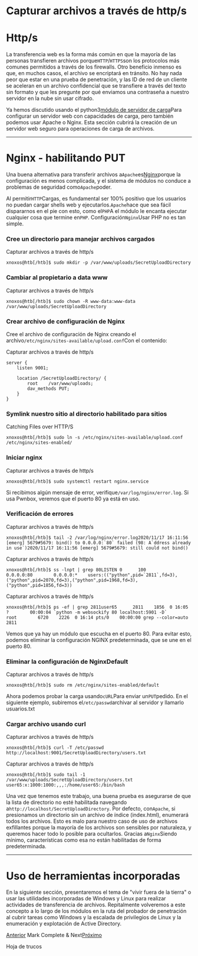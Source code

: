 # Capturar archivos a través de http/s

# **Http/s**

La transferencia web es la forma más común en que la mayoría de las personas transfieren archivos porque`HTTP`/`HTTPS`son los protocolos más comunes permitidos a través de los firewalls. Otro beneficio inmenso es que, en muchos casos, el archivo se encriptará en tránsito. No hay nada peor que estar en una prueba de penetración, y las ID de red de un cliente se aceleran en un archivo confidencial que se transfiere a través del texto sin formato y que les pregunte por qué enviamos una contraseña a nuestro servidor en la nube sin usar cifrado.

Ya hemos discutido usando el python3[módulo de servidor de carga](https://github.com/Densaugeo/uploadserver)Para configurar un servidor web con capacidades de carga, pero también podemos usar Apache o Nginx. Esta sección cubrirá la creación de un servidor web seguro para operaciones de carga de archivos.

---

# **Nginx - habilitando PUT**

Una buena alternativa para transferir archivos a`Apache`es[Nginx](https://www.nginx.com/resources/wiki/)porque la configuración es menos complicada, y el sistema de módulos no conduce a problemas de seguridad como`Apache`poder.

Al permitir`HTTP`Cargas, es fundamental ser 100% positivo que los usuarios no puedan cargar shells web y ejecutarlos.`Apache`hace que sea fácil dispararnos en el pie con esto, como el`PHP`A el módulo le encanta ejecutar cualquier cosa que termine en`PHP`. Configuración`Nginx`Usar PHP no es tan simple.

### **Cree un directorio para manejar archivos cargados**

Capturar archivos a través de http/s

```
xnoxos@htb[/htb]$ sudo mkdir -p /var/www/uploads/SecretUploadDirectory
```

### **Cambiar al propietario a data www**

Capturar archivos a través de http/s

```
xnoxos@htb[/htb]$ sudo chown -R www-data:www-data /var/www/uploads/SecretUploadDirectory
```

### **Crear archivo de configuración de Nginx**

Cree el archivo de configuración de Nginx creando el archivo`/etc/nginx/sites-available/upload.conf`Con el contenido:

Capturar archivos a través de http/s

```
server {
    listen 9001;

    location /SecretUploadDirectory/ {
        root    /var/www/uploads;
        dav_methods PUT;
    }
}

```

### **Symlink nuestro sitio al directorio habilitado para sitios**

Catching Files over HTTP/S

```
xnoxos@htb[/htb]$ sudo ln -s /etc/nginx/sites-available/upload.conf /etc/nginx/sites-enabled/
```

### **Iniciar nginx**

Capturar archivos a través de http/s

```
xnoxos@htb[/htb]$ sudo systemctl restart nginx.service
```

Si recibimos algún mensaje de error, verifique`/var/log/nginx/error.log`. Si usa Pwnbox, veremos que el puerto 80 ya está en uso.

### **Verificación de errores**

Capturar archivos a través de http/s

```
xnoxos@htb[/htb]$ tail -2 /var/log/nginx/error.log2020/11/17 16:11:56 [emerg] 5679#5679: bind() to 0.0.0.0:`80` failed (98: A`ddress already in use`)2020/11/17 16:11:56 [emerg] 5679#5679: still could not bind()
```

Capturar archivos a través de http/s

```
xnoxos@htb[/htb]$ ss -lnpt | grep 80LISTEN 0      100          0.0.0.0:80        0.0.0.0:*    users:(("python",pid=`2811`,fd=3),("python",pid=2070,fd=3),("python",pid=1968,fd=3),("python",pid=1856,fd=3))

```

Capturar archivos a través de http/s

```
xnoxos@htb[/htb]$ ps -ef | grep 2811user65      2811    1856  0 16:05 ?        00:00:04 `python -m websockify 80 localhost:5901 -D`
root        6720    2226  0 16:14 pts/0    00:00:00 grep --color=auto 2811

```

Vemos que ya hay un módulo que escucha en el puerto 80. Para evitar esto, podemos eliminar la configuración NGINX predeterminada, que se une en el puerto 80.

### **Eliminar la configuración de NginxDefault**

Capturar archivos a través de http/s

```
xnoxos@htb[/htb]$ sudo rm /etc/nginx/sites-enabled/default
```

Ahora podemos probar la carga usando`cURL`Para enviar un`PUT`pedido. En el siguiente ejemplo, subiremos el`/etc/passwd`archivar al servidor y llamarlo usuarios.txt

### **Cargar archivo usando curl**

Capturar archivos a través de http/s

```
xnoxos@htb[/htb]$ curl -T /etc/passwd http://localhost:9001/SecretUploadDirectory/users.txt
```

Capturar archivos a través de http/s

```
xnoxos@htb[/htb]$ sudo tail -1 /var/www/uploads/SecretUploadDirectory/users.txt user65:x:1000:1000:,,,:/home/user65:/bin/bash

```

Una vez que tenemos este trabajo, una buena prueba es asegurarse de que la lista de directorio no esté habilitada navegando a`http://localhost/SecretUploadDirectory`. Por defecto, con`Apache`, si presionamos un directorio sin un archivo de índice (index.html), enumerará todos los archivos. Esto es malo para nuestro caso de uso de archivos exfillantes porque la mayoría de los archivos son sensibles por naturaleza, y queremos hacer todo lo posible para ocultarlos. Gracias a`Nginx`Siendo mínimo, características como esa no están habilitadas de forma predeterminada.

---

# **Uso de herramientas incorporadas**

En la siguiente sección, presentaremos el tema de "vivir fuera de la tierra" o usar las utilidades incorporadas de Windows y Linux para realizar actividades de transferencia de archivos. Repitalmente volveremos a este concepto a lo largo de los módulos en la ruta del probador de penetración al cubrir tareas como Windows y la escalada de privilegios de Linux y la enumeración y explotación de Active Directory.

[Anterior](https://academy.hackthebox.com/module/24/section/684) Mark Complete & Next[Próximo](https://academy.hackthebox.com/module/24/section/1575)

Hoja de trucos